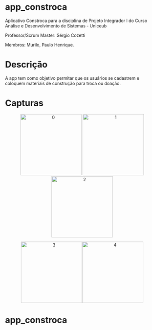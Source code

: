 # app_constroca

Aplicativo Constroca para a disciplina de Projeto Integrador I do Curso Análise e Desenvolvimento de Sistemas - Uniceub

Professor/Scrum Master: Sérgio Cozetti

Membros: Murilo, Paulo Henrique.


# Descrição

A app tem como objetivo permitar que os usuários se cadastrem e coloquem materiais de construção para troca ou doação.


# Capturas

<p align="center">
<img alt="0" src="http://www.someletras.com.br/paulo/gifs/0.gif" width="200"/> <img alt="1" src="http://www.someletras.com.br/paulo/gifs/1.gif" width="200"/><img alt="2" src="http://www.someletras.com.br/paulo/gifs/2.gif" width="200"/>
</p>

<p align="center">
<img alt="3" src="http://www.someletras.com.br/paulo/gifs/3.gif" width="200" /><img alt="4" src="http://www.someletras.com.br/paulo/gifs/4.gif" width="200"/>
</p>

# app_constroca 



